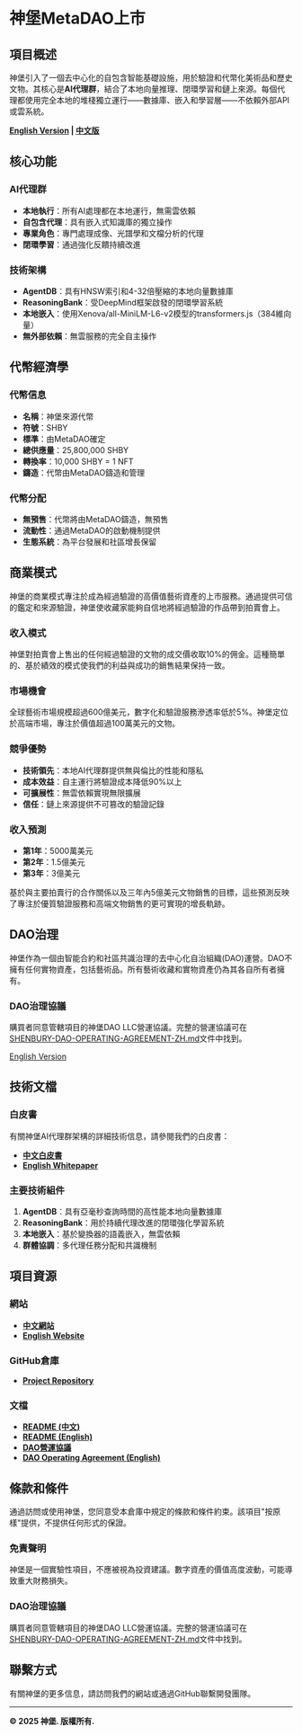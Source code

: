 # 神堡MetaDAO上市

## 項目概述

神堡引入了一個去中心化的自包含智能基礎設施，用於驗證和代幣化美術品和歷史文物。其核心是**AI代理群**，結合了本地向量推理、閉環學習和鏈上來源。每個代理都使用完全本地的堆棧獨立運行——數據庫、嵌入和學習層——不依賴外部API或雲系統。

**[English Version](METADAO-LISTING.md) | [中文版](METADAO-LISTING-ZH.md)**

## 核心功能

### AI代理群
- **本地執行**：所有AI處理都在本地運行，無需雲依賴
- **自包含代理**：具有嵌入式知識庫的獨立操作
- **專業角色**：專門處理成像、光譜學和文檔分析的代理
- **閉環學習**：通過強化反饋持續改進

### 技術架構
- **AgentDB**：具有HNSW索引和4-32倍壓縮的本地向量數據庫
- **ReasoningBank**：受DeepMind框架啟發的閉環學習系統
- **本地嵌入**：使用Xenova/all-MiniLM-L6-v2模型的transformers.js（384維向量）
- **無外部依賴**：無雲服務的完全自主操作

## 代幣經濟學

### 代幣信息
- **名稱**：神堡來源代幣
- **符號**：SHBY
- **標準**：由MetaDAO確定
- **總供應量**：25,800,000 SHBY
- **轉換率**：10,000 SHBY = 1 NFT
- **鑄造**：代幣由MetaDAO鑄造和管理

### 代幣分配
- **無預售**：代幣將由MetaDAO鑄造，無預售
- **流動性**：通過MetaDAO的啟動機制提供
- **生態系統**：為平台發展和社區增長保留

## 商業模式

神堡的商業模式專注於成為經過驗證的高價值藝術資產的上市服務。通過提供可信的鑑定和來源驗證，神堡使收藏家能夠自信地將經過驗證的作品帶到拍賣會上。

### 收入模式
神堡對拍賣會上售出的任何經過驗證的文物的成交價收取10%的佣金。這種簡單的、基於績效的模式使我們的利益與成功的銷售結果保持一致。

### 市場機會
全球藝術市場規模超過600億美元，數字化和驗證服務滲透率低於5%。神堡定位於高端市場，專注於價值超過100萬美元的文物。

### 競爭優勢
- **技術領先**：本地AI代理群提供無與倫比的性能和隱私
- **成本效益**：自主運行將驗證成本降低90%以上
- **可擴展性**：無雲依賴實現無限擴展
- **信任**：鏈上來源提供不可篡改的驗證記錄

### 收入預測
- **第1年**：5000萬美元
- **第2年**：1.5億美元
- **第3年**：3億美元

基於與主要拍賣行的合作關係以及三年內5億美元文物銷售的目標，這些預測反映了專注於優質驗證服務和高端文物銷售的更可實現的增長軌跡。

## DAO治理

神堡作為一個由智能合約和社區共識治理的去中心化自治組織(DAO)運營。DAO不擁有任何實物資產，包括藝術品。所有藝術收藏和實物資產仍為其各自所有者擁有。

### DAO治理協議
購買者同意管轄項目的神堡DAO LLC營運協議。完整的營運協議可在[SHENBURY-DAO-OPERATING-AGREEMENT-ZH.md](SHENBURY-DAO-OPERATING-AGREEMENT-ZH.md)文件中找到。

[English Version](SHENBURY-DAO-OPERATING-AGREEMENT.md)

## 技術文檔

### 白皮書
有關神堡AI代理群架構的詳細技術信息，請參閱我們的白皮書：

- **[中文白皮書](public/whitepaper-zh.html)**
- **[English Whitepaper](public/whitepaper.html)**

### 主要技術組件
1. **AgentDB**：具有亞毫秒查詢時間的高性能本地向量數據庫
2. **ReasoningBank**：用於持續代理改進的閉環強化學習系統
3. **本地嵌入**：基於變換器的語義嵌入，無雲依賴
4. **群體協調**：多代理任務分配和共識機制

## 項目資源

### 網站
- **[中文網站](public/index-zh.html)**
- **[English Website](public/index.html)**

### GitHub倉庫
- **[Project Repository](https://github.com/jnodes/shenbury-ai)**

### 文檔
- **[README (中文)](README-zh.md)**
- **[README (English)](README.md)**
- **[DAO營運協議](SHENBURY-DAO-OPERATING-AGREEMENT-ZH.md)**
- **[DAO Operating Agreement (English)](SHENBURY-DAO-OPERATING-AGREEMENT.md)**

## 條款和條件

通過訪問或使用神堡，您同意受本倉庫中規定的條款和條件約束。該項目"按原樣"提供，不提供任何形式的保證。

### 免責聲明
神堡是一個實驗性項目，不應被視為投資建議。數字資產的價值高度波動，可能導致重大財務損失。

### DAO治理協議
購買者同意管轄項目的神堡DAO LLC營運協議。完整的營運協議可在[SHENBURY-DAO-OPERATING-AGREEMENT-ZH.md](SHENBURY-DAO-OPERATING-AGREEMENT-ZH.md)文件中找到。

## 聯繫方式

有關神堡的更多信息，請訪問我們的網站或通過GitHub聯繫開發團隊。

---

**© 2025 神堡. 版權所有.**